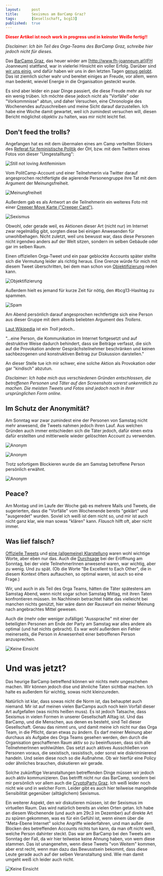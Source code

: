 ```yaml
---
layout: 	post
title: 		Sexismus am BarCamp Graz?
tags: 		[Gesellschaft, bcg13]
published: 	true
---
```


<font color="red"><strong>Dieser Artikel ist noch work in progress und in keinster Weiße fertig!!</strong></font>

*Disclaimer: Ich bin Teil des Orga-Teams des BarCamp Graz, schreibe hier jedoch nicht für dieses.*

Das [BarCamp Graz](http://barcamp-graz.at/), das heuer wirder am [http://www.fh-joanneum.at](FH Joanneum) stattfand, war in vielerlei Hinsicht ein voller Erfolg. Darüber sind [wir uns einig](http://murdeltas.wordpress.com/2013/05/04/barcamp-graz-2013-personlicher-ruckblick/), und dafür haben wir uns in den letzten Tagen [genug gelobt](http://www.brandsupply.de/blog/2013/04/29/barcamp-graz-ein-voller-erfolg/). Das ist ziemlich sicher wahr und bereitet einiges an Freude, vor allem, wenn man bedenkt, wieviel Energie in die Organisation gesteckt wurde. 

Es sind aber leider ein paar Dinge passiert, die diese Freude mehr als nur ein wenig trüben. Ich möchte diese jedoch nicht als "Vorfälle" oder "Vorkommnisse" abtun, und daher Versuchen, eine Chronologie des Wochenendes aufzuschreiben und meine Sicht darauf darzustellen. Ich habe eine Woche damit gewartet, weil ich zumindest versuchen will, diesen Bericht möglichst objektiv zu halten, was mir nicht leicht fiel. 

## Don't feed the trolls?

Angefangen hat es mit dem übermalen eines am Camp verteilten Stickers des [Referat für feministische Politik](http://www.oeh.ac.at/fem) der ÖH, bzw. mit dem Twittern eines Fotos von dieser "Umgestalltung": 

![Still not loving Antifeminism](http://2904.cc/blogimg/bcg13/penissticker.jpg)

Vom PolitCamp-Account und einer Teilnehmerin via Twitter darauf angesprochen rechtfertigte die agierende Personengruppe ihre Tat mit dem Argument der Meinungsfreiheit.

![Meinungfreiheit](http://2904.cc/blogimg/bcg13/rechtfertigung.jpg)

Außerdem gab es als Antwort an die Teilnehmerin ein weiteres Foto mit einer [Creeper Move Karte ("Creeper Card")](http://creepermovecards.de/karten.html). 

![Sexismus](http://2904.cc/blogimg/bcg13/creepercard.jpg)

Obwohl, oder gerade weil, es Aktionen dieser Art (nicht nur) im Internet zwar regelmäßig gibt, sorgten diese bei einigen Anwesenden für unwohlbehagen. Nicht zuletzt, weil uns bewusst war, dass diese Personen nicht irgendwo anders auf der Welt sitzen, sondern im selben Gebäude oder gar im selben Raum. 

Einen offiziellen Orga-Tweet und ein paar geblockte Accounts später stellte sich die Vermutung leider als richtig heraus. Eine Grenze würde für mich mit diesem Tweet überschritten, bei dem man schon von [Objektifizierung](http://feminismus101.de/sexuelle-objektifizierung) reden kann.

![Objektifizierung](http://2904.cc/blogimg/bcg13/persoenlich.jpg)

Außerdem hielt es jemand für kurze Zeit für nötig, den #bcg13-Hashtag zu spammen.

![Spam](http://2904.cc/blogimg/bcg13/twitterspam.jpg)

Am Abend persönlich darauf angesprochen rechtfertigte sich eine Person aus dieser Gruppe mit dem allseits beliebten Argument des *Trollens*.

[Laut Wikipedia](http://de.wikipedia.org/wiki/Troll_%28Netzkultur%29) ist ein *Troll* jedoch..

"...eine Person, die Kommunikation im Internet fortgesetzt und auf destruktive Weise dadurch behindert, dass sie Beiträge verfasst, die sich auf die Provokation anderer Gesprächsteilnehmer beschränken und keinen sachbezogenen und konstruktiven Beitrag zur Diskussion darstellen."

An dieser Stelle tue ich mir schwer, eine solche Aktion als Provokation oder gar "kindisch" abzutun. 

*Disclaimer: Ich habe mich aus verschiedenen Gründen entschlossen, die betroffenen Personen und Täter auf den Screenshots vorerst unkenntlich zu machen. Die meisten Tweets und Fotos sind jedoch noch in ihrer ursprünglichen Form online.*

## Im Schutz der Anonymität?

Am Sonntag war zwar zumindest eine der Personen von Samstag nicht mehr anwesend, die Tweets nahmen jedoch ihren Lauf. Aus welchen Gründen auch immer entschieden sich die Täter jedoch, dafür einen extra dafür erstellten und mittlerweile wieder gelöschten Account zu verwenden.

![Anonym](http://2904.cc/blogimg/bcg13/zuhaelter1.jpg)

![Anonym](http://2904.cc/blogimg/bcg13/zuhaleter2.jpg)

Trotz sofortigem Blockieren wurde die am Samstag betroffene Person persönlich erwähnt.

![Anonym](http://2904.cc/blogimg/bcg13/zuhaleter3.jpg)

## Peace?

Am Montag und im Laufe der Woche gab es mehrere Mails und Tweets, die sugerierten, dass die "Vorfälle" vom Wochenende bereits "geklärt" und "ausgeredet" wurden. Soviel ich weiß ist dem nicht so, und mir ist auch nicht ganz klar, wie man sowas "klären" kann. *Flausch* hilft oft, aber nicht immer.

## Was lief falsch?

[Offizielle Tweets](https://twitter.com/bcgraz/statuses/328159147457671168) und [eine (allgemeine) Klarstellung](https://twitter.com/PolitCampGraz/statuses/328411150041620480) waren wohl wichtige Worte, aber eben nur das. Auch die [Durchsage](https://twitter.com/RedplanetAT/statuses/328442454862884864) bei der Eröffnung am Sonntag, bei der viele TeilnehmerInnen anwesend waren, war wichtig, aber zu wenig. Und zu spät. (Ob die Worte "Be Excellent to Each Other", die in diesem Kontext öfters auftauchen, so optimal waren, ist auch so eine Frage.)

Wir, und auch in als Teil des Orga Teams, hätten die Täter spätestens am Samstag Abend, wenn nicht sogar schon Samstag Mittag, mit ihren Taten konfrontieren müssen. Im Nachhinein betrachtet hätte das vielleicht bei manchen nichts genützt, hier wäre dann der Rauswurf ein meiner Meinung nach angebrachtes Mittel gewesen. 

Auch die (mehr oder weniger zufällige) "Aussprache" mit einer der beteiligten Personen am Ende der Party am Samstag war alles andere als optimal (und hat nichts gebracht). Es war wohl außerdem ein Fehler meinerseits, die Person in Anwesenheit einer betroffenen Person anzusprechen. 

![Keine Einsicht](http://2904.cc/blogimg/bcg13/unbeliebt.jpg)

# Und was jetzt?

Das heurige BarCamp betreffend können wir nichts mehr ungeschehen machen. Wir können jedoch dise und ähnliche Taten sichtbar machen. Ich halte es außerdem für wichtig, sowas nicht kleinzureden. 

Natürlich ist klar, dass sowas nicht die Norm ist, das behauptet auch niemand. Mir ist auf meinen vielen BarCamps auch noch kein Vorfall dieser Art aufgefallen (was nichts heißen muss). Es ist jedoch Tatsache, dass Sexismus in vielen Formen in unserer Gesellschaft Alltag ist. Und das BarCamp, und die Menschen, aus denen es besteht, sind Teil dieser Gesellschaft. Genau das nimmt uns, und damit meine ich nicht nur das Orga Team, in die Pflicht, daran etwas zu ändern. Es darf meiner Meinung aber durchaus als Aufgabe des Orga Teams gesehen werden, den durch die Organisation geschaffenen Raum aktiv so zu beeinflussen, dass sich alle TeilnehmerInnen wohlwühlen. Das setzt auch aktives Ausschließen von Personen voraus, die sexistisch, rassistisch, oder sonst wie diskriminierend handeln. Und seien diese noch so die Außnahme. Ob wir hierfür eine Policy oder ähnliches brauchen, diskutieren wir gerade.

Solche zukünftige Veranstaltungen betreffenden Dinge müssen wir jedoch auch aktiv kommunizieren. Das betrifft nicht nur das BarCamp, sondern bei mir persönlich vor allem auch die [CryptoParty Graz](http://cryptoparty.at/graz). Ich weiß leider noch nicht wie und in welcher Form. Leider gibt es auch hier teilweise mangelnde Sensibilität gegenüber (alltäglichem) Sexismus. 

Ein weiterer Aspekt, den wir diskutieren müssen, ist der Sexismus im virtuellen Raum. Das wird natürlich bereits an vielen Orten getan. Ich habe an diesem Wochenende (und auch am 29c3 im Dezember) auf direkte Art zu spüren gekommen, was es für ein Gefühl ist, wenn einem über die "Meta-Ebene Internet" solche Angriffe wiederfahren, und man außer dem Blocken des betreffenden Accounts nichts tun kann, da man oft nicht weiß, welche Person dahinter steckt. Das war am BarCamp bei den Tweets am Sonntag der Fall, da wir hier teilweise keine Ahnung haben, von wem diese stammen. Das ist unangenehm, wenn diese Tweets "von Weitem" kommen, aber erst recht, wenn man dazu das Bewusstsein bekommt, dass diese Leute gerade auch auf der selben Veranstaltung sind. Wie man damit umgeht weiß ich leider auch nicht.

![Keine Einsicht](http://2904.cc/blogimg/bcg13/einsicht.jpg)


